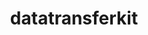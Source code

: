 ---
title: "datatransferkit"
layout: cache
categories: [package, develop-2023-09-03]
meta: {"versions": ["3.1-rc3"], "compilers": ["gcc@=11.1.0", "oneapi@=2023.2.0"], "oss": ["ubuntu20.04"], "platforms": ["linux"], "targets": ["ppc64le", "x86_64", "x86_64_v3"], "stacks": ["e4s", "e4s-oneapi", "e4s-power", "root"], "num_specs": 3, "num_specs_by_stack": {"e4s-power": 1, "root": 3, "e4s-oneapi": 1, "e4s": 1}}
spec_details: [{"hash": "2b743vz7idw3pj4gxg6daiwogiw6w47b", "compiler": "gcc@=11.1.0", "versions": ["3.1-rc3"], "os": "ubuntu20.04", "platform": "linux", "target": "ppc64le", "variants": ["build_system=cmake", "build_type=Release", "~external-arborx", "generator=make", "~ipo", "~openmp", "+serial", "+shared"], "stacks": ["e4s-power", "root"], "size": "-", "tarball": "https://binaries.spack.io/develop-2023-09-03/build_cache/linux-ubuntu20.04-ppc64le/gcc-11.1.0/datatransferkit-3.1-rc3/linux-ubuntu20.04-ppc64le-gcc-11.1.0-datatransferkit-3.1-rc3-2b743vz7idw3pj4gxg6daiwogiw6w47b.spack"}, {"hash": "lxmg3iqzsia6cmyzgeruajaog2g6owke", "compiler": "oneapi@=2023.2.0", "versions": ["3.1-rc3"], "os": "ubuntu20.04", "platform": "linux", "target": "x86_64", "variants": ["build_system=cmake", "build_type=Release", "~external-arborx", "generator=make", "~ipo", "~openmp", "+serial", "+shared"], "stacks": ["e4s-oneapi", "root"], "size": "-", "tarball": "https://binaries.spack.io/develop-2023-09-03/build_cache/linux-ubuntu20.04-x86_64/oneapi-2023.2.0/datatransferkit-3.1-rc3/linux-ubuntu20.04-x86_64-oneapi-2023.2.0-datatransferkit-3.1-rc3-lxmg3iqzsia6cmyzgeruajaog2g6owke.spack"}, {"hash": "vnruyakusfrw563mop3mlv4vpaw56pcc", "compiler": "gcc@=11.1.0", "versions": ["3.1-rc3"], "os": "ubuntu20.04", "platform": "linux", "target": "x86_64_v3", "variants": ["build_system=cmake", "build_type=Release", "~external-arborx", "generator=make", "~ipo", "~openmp", "+serial", "+shared"], "stacks": ["e4s", "root"], "size": "-", "tarball": "https://binaries.spack.io/develop-2023-09-03/build_cache/linux-ubuntu20.04-x86_64_v3/gcc-11.1.0/datatransferkit-3.1-rc3/linux-ubuntu20.04-x86_64_v3-gcc-11.1.0-datatransferkit-3.1-rc3-vnruyakusfrw563mop3mlv4vpaw56pcc.spack"}]
---
